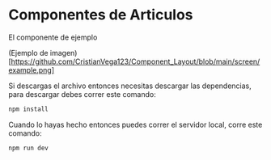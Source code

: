 # Componentes de Articulos 

El componente de ejemplo

(Ejemplo de imagen)[https://github.com/CristianVega123/Component_Layout/blob/main/screen/example.png]


Si descargas el archivo entonces necesitas descargar las dependencias, para descargar debes correr este comando:
```bash
npm install
```

Cuando lo hayas hecho entonces puedes correr el servidor local, corre este comando:
``` bash 
npm run dev
```